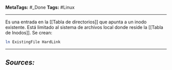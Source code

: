 **MetaTags:** #_Done
**Tags:** #Linux
- - -
Es una entrada en la [[Tabla de directorios]] que apunta a un inodo existente. Está limitado al sistema de archivos local donde reside la [[Tabla de Inodos]]. 
Se crean:
``` bash
ln ExistingFile HardLink
```
- - - 
## ***Sources:***